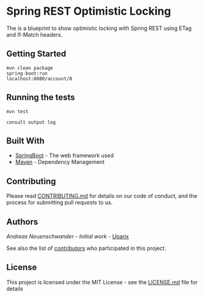 # Spring REST Optimistic Locking

The is a blueprint to show optimistic locking with Spring REST using ETag and If-Match headers.

## Getting Started

    mvn clean package
    spring-boot:run
    localhost:8080/account/0
    
    
## Running the tests

    mvn test
    
    consult output log

## Built With

* [SpringBoot](https://www.spring.io/) - The web framework used
* [Maven](https://maven.apache.org/) - Dependency Management

## Contributing

Please read [CONTRIBUTING.md](https://gist.github.com/PurpleBooth/b24679402957c63ec426) for details on our code of conduct, and the process for submitting pull requests to us.

## Authors

*Andreas Neuenschwander* - *Initial work* - [Uparix](https://github.com/uparix)


See also the list of [contributors](https://github.com/uparix/contributors) who participated in this project.

## License

This project is licensed under the MIT License - see the [LICENSE.md](LICENSE.md) file for details

